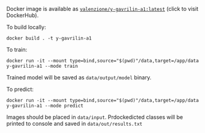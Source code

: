 Docker image is available as [`valenzione/y-gavrilin-a1:latest`](https://cloud.docker.com/u/valenzione/repository/docker/valenzione/y-gavrilin-a1) (click to visit DockerHub).

To build locally:
 ```
docker build . -t y-gavrilin-a1   
```


To train:
 ```
docker run -it --mount type=bind,source="$(pwd)"/data,target=/app/data  y-gavrilin-a1 --mode train
```
Trained model will be saved as `data/output/model` binary.

To predict:
 ```
docker run -it --mount type=bind,source="$(pwd)"/data,target=/app/data  y-gavrilin-a1 --mode predict
```
Images should be placed in `data/input`. Prdockedicted classes will be printed to console and saved in `data/out/results.txt`
